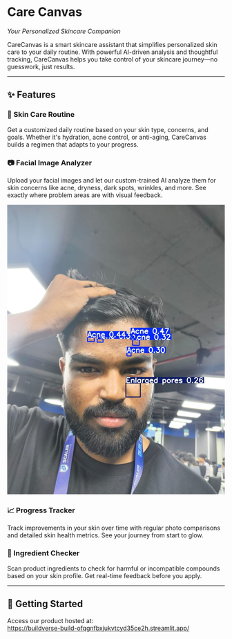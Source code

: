 # Care Canvas  
*Your Personalized Skincare Companion*

CareCanvas is a smart skincare assistant that simplifies personalized skin care to your daily routine. With powerful AI-driven analysis and thoughtful tracking, CareCanvas helps you take control of your skincare journey—no guesswork, just results.

---

## ✨ Features

### 🧴 Skin Care Routine  
Get a customized daily routine based on your skin type, concerns, and goals. Whether it's hydration, acne control, or anti-aging, CareCanvas builds a regimen that adapts to your progress.

### 📷 Facial Image Analyzer  
Upload your facial images and let our custom-trained AI analyze them for skin concerns like acne, dryness, dark spots, wrinkles, and more. See exactly where problem areas are with visual feedback.  

![Facial Skin Concerns Spotter](assets/sample.jpg)

### 📈 Progress Tracker  
Track improvements in your skin over time with regular photo comparisons and detailed skin health metrics. See your journey from start to glow.

### 🧪 Ingredient Checker  
Scan product ingredients to check for harmful or incompatible compounds based on your skin profile. Get real-time feedback before you apply.

---

## 🚀 Getting Started
Access our product hosted at:  
https://buildverse-build-ofqgnfbxjukvtcyd35ce2h.streamlit.app/